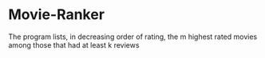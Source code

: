 # Movie-Ranker
The program lists, in decreasing order of rating, the m highest rated movies among those that had at least k reviews
